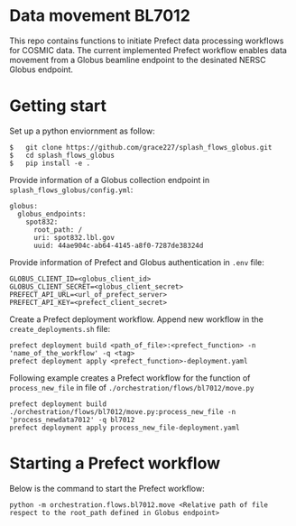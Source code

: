 # Data movement BL7012
This repo contains functions to initiate Prefect data processing workflows for COSMIC data. The current implemented Prefect workflow enables data movement from a Globus beamline endpoint to the desinated NERSC Globus endpoint. 

# Getting start
Set up a python enviornment as follow:
```
$   git clone https://github.com/grace227/splash_flows_globus.git
$   cd splash_flows_globus
$   pip install -e .
```
Provide information of a Globus collection endpoint in `splash_flows_globus/config.yml`:
```
globus:
  globus_endpoints:
    spot832:
      root_path: /
      uri: spot832.lbl.gov
      uuid: 44ae904c-ab64-4145-a8f0-7287de38324d
```
Provide information of Prefect and Globus authentication in `.env` file:
```
GLOBUS_CLIENT_ID=<globus_client_id>
GLOBUS_CLIENT_SECRET=<globus_client_secret>
PREFECT_API_URL=<url_of_prefect_server>
PREFECT_API_KEY=<prefect_client_secret>
```
Create a Prefect deployment workflow. Append new workflow in the `create_deployments.sh` file:
```
prefect deployment build <path_of_file>:<prefect_function> -n 'name_of_the_workflow' -q <tag>
prefect deployment apply <prefect_function>-deployment.yaml
```
Following example creates a Prefect workflow for the function of `process_new_file` in file of `./orchestration/flows/bl7012/move.py`
```
prefect deployment build ./orchestration/flows/bl7012/move.py:process_new_file -n 'process_newdata7012' -q bl7012
prefect deployment apply process_new_file-deployment.yaml
```

# Starting a Prefect workflow
Below is the command to start the Prefect workflow:
```
python -m orchestration.flows.bl7012.move <Relative path of file respect to the root_path defined in Globus endpoint>
```